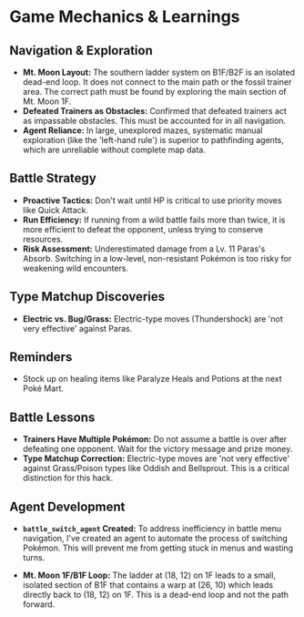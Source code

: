 # Game Mechanics & Learnings

## Navigation & Exploration
- **Mt. Moon Layout:** The southern ladder system on B1F/B2F is an isolated dead-end loop. It does not connect to the main path or the fossil trainer area. The correct path must be found by exploring the main section of Mt. Moon 1F.
- **Defeated Trainers as Obstacles:** Confirmed that defeated trainers act as impassable obstacles. This must be accounted for in all navigation.
- **Agent Reliance:** In large, unexplored mazes, systematic manual exploration (like the 'left-hand rule') is superior to pathfinding agents, which are unreliable without complete map data.

## Battle Strategy
- **Proactive Tactics:** Don't wait until HP is critical to use priority moves like Quick Attack.
- **Run Efficiency:** If running from a wild battle fails more than twice, it is more efficient to defeat the opponent, unless trying to conserve resources.
- **Risk Assessment:** Underestimated damage from a Lv. 11 Paras's Absorb. Switching in a low-level, non-resistant Pokémon is too risky for weakening wild encounters.

## Type Matchup Discoveries
- **Electric vs. Bug/Grass:** Electric-type moves (Thundershock) are 'not very effective' against Paras.

## Reminders
- Stock up on healing items like Paralyze Heals and Potions at the next Poké Mart.

## Battle Lessons
- **Trainers Have Multiple Pokémon:** Do not assume a battle is over after defeating one opponent. Wait for the victory message and prize money.
- **Type Matchup Correction:** Electric-type moves are 'not very effective' against Grass/Poison types like Oddish and Bellsprout. This is a critical distinction for this hack.

## Agent Development
- **`battle_switch_agent` Created:** To address inefficiency in battle menu navigation, I've created an agent to automate the process of switching Pokémon. This will prevent me from getting stuck in menus and wasting turns.

- **Mt. Moon 1F/B1F Loop:** The ladder at (18, 12) on 1F leads to a small, isolated section of B1F that contains a warp at (26, 10) which leads directly back to (18, 12) on 1F. This is a dead-end loop and not the path forward.
